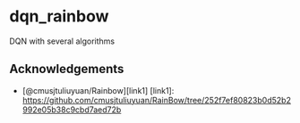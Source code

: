 # dqn_rainbow
DQN with several algorithms

## Acknowledgements
 -  [@cmusjtuliuyuan/Rainbow][link1]
 [link1]: https://github.com/cmusjtuliuyuan/RainBow/tree/252f7ef80823b0d52b2992e05b38c9cbd7aed72b
